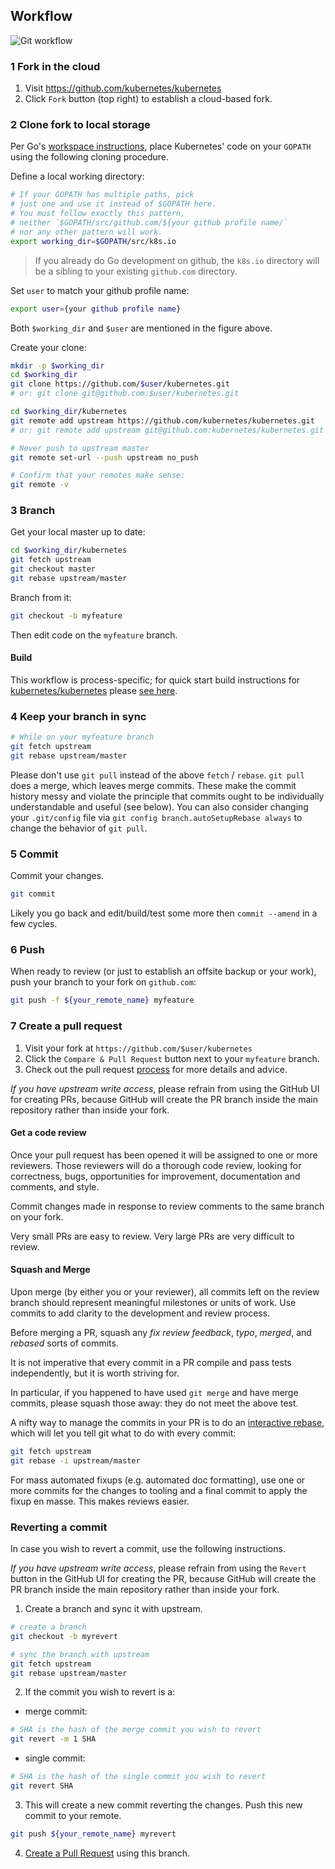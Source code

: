 ## Workflow

![Git workflow](git_workflow.png)

### 1 Fork in the cloud

1. Visit https://github.com/kubernetes/kubernetes
2. Click `Fork` button (top right) to establish a cloud-based fork.

### 2 Clone fork to local storage

Per Go's [workspace instructions][go-workspace], place Kubernetes' code on your
`GOPATH` using the following cloning procedure.

[go-workspace]: https://golang.org/doc/code.html#Workspaces

Define a local working directory:

```sh
# If your GOPATH has multiple paths, pick
# just one and use it instead of $GOPATH here.
# You must follow exactly this pattern,
# neither `$GOPATH/src/github.com/${your github profile name/`
# nor any other pattern will work.
export working_dir=$GOPATH/src/k8s.io
```

> If you already do Go development on github, the `k8s.io` directory
> will be a sibling to your existing `github.com` directory.

Set `user` to match your github profile name:

```sh
export user={your github profile name}
```

Both `$working_dir` and `$user` are mentioned in the figure above.

Create your clone:

```sh
mkdir -p $working_dir
cd $working_dir
git clone https://github.com/$user/kubernetes.git
# or: git clone git@github.com:$user/kubernetes.git

cd $working_dir/kubernetes
git remote add upstream https://github.com/kubernetes/kubernetes.git
# or: git remote add upstream git@github.com:kubernetes/kubernetes.git

# Never push to upstream master
git remote set-url --push upstream no_push

# Confirm that your remotes make sense:
git remote -v
```

### 3 Branch

Get your local master up to date:

```sh
cd $working_dir/kubernetes
git fetch upstream
git checkout master
git rebase upstream/master
```

Branch from it:
```sh
git checkout -b myfeature
```

Then edit code on the `myfeature` branch.

#### Build

This workflow is process-specific; for quick start build instructions for [kubernetes/kubernetes](https://git.k8s.io/kubernetes) please [see here](/contributors/devel/development.md#building-kubernetes-on-a-local-osshell-environment).

### 4 Keep your branch in sync

```sh
# While on your myfeature branch
git fetch upstream
git rebase upstream/master
```

Please don't use `git pull` instead of the above `fetch` / `rebase`. `git pull`
does a merge, which leaves merge commits. These make the commit history messy
and violate the principle that commits ought to be individually understandable
and useful (see below). You can also consider changing your `.git/config` file via
`git config branch.autoSetupRebase always` to change the behavior of `git pull`.

### 5 Commit

Commit your changes.

```sh
git commit
```
Likely you go back and edit/build/test some more then `commit --amend`
in a few cycles.

### 6 Push

When ready to review (or just to establish an offsite backup or your work),
push your branch to your fork on `github.com`:

```sh
git push -f ${your_remote_name} myfeature
```

### 7 Create a pull request

1. Visit your fork at `https://github.com/$user/kubernetes`
2. Click the `Compare & Pull Request` button next to your `myfeature` branch.
3. Check out the pull request [process](/contributors/guide/pull-requests.md) for more details and
   advice.

_If you have upstream write access_, please refrain from using the GitHub UI for
creating PRs, because GitHub will create the PR branch inside the main
repository rather than inside your fork.

#### Get a code review

Once your pull request has been opened it will be assigned to one or more
reviewers.  Those reviewers will do a thorough code review, looking for
correctness, bugs, opportunities for improvement, documentation and comments,
and style.

Commit changes made in response to review comments to the same branch on your
fork.

Very small PRs are easy to review.  Very large PRs are very difficult to review.

#### Squash and Merge

Upon merge (by either you or your reviewer), all commits left on the review
branch should represent meaningful milestones or units of work.  Use commits to
add clarity to the development and review process.

Before merging a PR, squash any _fix review feedback_, _typo_, _merged_, and
_rebased_ sorts of commits.

It is not imperative that every commit in a PR compile and pass tests
independently, but it is worth striving for.

In particular, if you happened to have used `git merge` and have merge
commits, please squash those away: they do not meet the above test.

A nifty way to manage the commits in your PR is to do an [interactive
rebase](https://git-scm.com/book/en/v2/Git-Tools-Rewriting-History),
which will let you tell git what to do with every commit:

```sh
git fetch upstream
git rebase -i upstream/master
```

For mass automated fixups (e.g. automated doc formatting), use one or more
commits for the changes to tooling and a final commit to apply the fixup en
masse. This makes reviews easier.

### Reverting a commit

In case you wish to revert a commit, use the following instructions.

_If you have upstream write access_, please refrain from using the
`Revert` button in the GitHub UI for creating the PR, because GitHub
will create the PR branch inside the main repository rather than inside your fork.

1. Create a branch and sync it with upstream.

```sh
# create a branch
git checkout -b myrevert

# sync the branch with upstream
git fetch upstream
git rebase upstream/master
```

2. If the commit you wish to revert is a:

- merge commit:

```sh
# SHA is the hash of the merge commit you wish to revert
git revert -m 1 SHA
```

- single commit:

```sh
# SHA is the hash of the single commit you wish to revert
git revert SHA
```

3. This will create a new commit reverting the changes.
Push this new commit to your remote.

```sh
git push ${your_remote_name} myrevert
```

4. [Create a Pull Request](#7-create-a-pull-request) using this branch.
